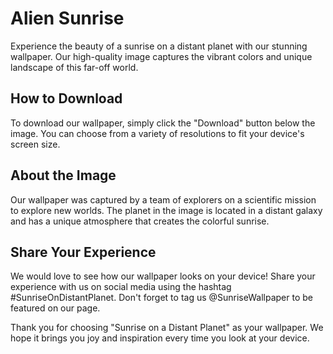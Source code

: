 <!--
Write me markdown content of website with wallpaper:

"Sunrise on a distant planet"

The header of the page should not be copy of the text but rather a real content of the website which is using this wallpaper.
-->

<!--font:Inter-->

# Alien Sunrise

Experience the beauty of a sunrise on a distant planet with our stunning wallpaper. Our high-quality image captures the vibrant colors and unique landscape of this far-off world.

## How to Download

To download our wallpaper, simply click the "Download" button below the image. You can choose from a variety of resolutions to fit your device's screen size.

## About the Image

Our wallpaper was captured by a team of explorers on a scientific mission to explore new worlds. The planet in the image is located in a distant galaxy and has a unique atmosphere that creates the colorful sunrise.

## Share Your Experience

We would love to see how our wallpaper looks on your device! Share your experience with us on social media using the hashtag #SunriseOnDistantPlanet. Don't forget to tag us @SunriseWallpaper to be featured on our page.

Thank you for choosing "Sunrise on a Distant Planet" as your wallpaper. We hope it brings you joy and inspiration every time you look at your device.
